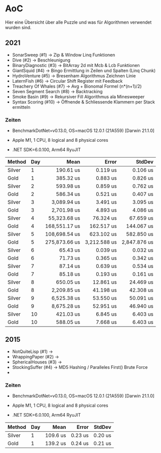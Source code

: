 # AoC

Hier eine Übersicht über alle Puzzle und was für Algorithmen verwendet wurden sind.

## 2021 

* SonarSweep (#1) -> Zip & Window Linq Funktionen
* Dive (#2) -> Beschleunigung 
* BinaryDiagnostic (#3) -> BitArray 2d mit Mcb & Lcb Funktionen
* GiantSquid (#4) -> Bingo Ermittlung in Zeilen und Spalten (Linq Chunk)
* HydroVenture (#5) -> Bresenham Algorithmus Zeichnen Linie
* LaternFish (#6) -> Circular Shift Register mit Feedback
* Treachery Of Whales (#7) -> Avg + Bionomal Formel (n*(n+1)/2)
* Seven Segment Search (#8) -> Backtracking 
* Smoke Basin (#9) -> Rekursiver Fill Algorithmus ala Minesweeper 
* Syntax Scoring (#10) -> Öffnende & Schliessende Klammern per Stack ermitteln

### Zeiten

* BenchmarkDotNet=v0.13.0, OS=macOS 12.0.1 (21A559) [Darwin 21.1.0]

* Apple M1, 1 CPU, 8 logical and 8 physical cores

* .NET SDK=6.0.100, Arm64 RyuJIT

| Method | Day |          Mean |        Error |       StdDev |
|------- |---- |--------------:|-------------:|-------------:|
| Silver |   1 |     190.61 us |     0.119 us |     0.106 us |
|   Gold |   1 |     385.32 us |     0.883 us |     0.826 us |
| Silver |   2 |     593.98 us |     0.859 us |     0.762 us |
|   Gold |   2 |     586.34 us |     0.521 us |     0.407 us |
| Silver |   3 |   3,089.94 us |     3.491 us |     3.095 us |
|   Gold |   3 |   2,701.98 us |     4.893 us |     4.086 us |
| Silver |   4 |  55,323.68 us |    76.324 us |    67.659 us |
|   Gold |   4 | 168,551.17 us |   162.517 us |   144.067 us |
| Silver |   5 | 108,698.54 us |   623.102 us |   582.850 us |
|   Gold |   5 | 275,873.66 us | 3,212.588 us | 2,847.876 us |
| Silver |   6 |      65.43 us |     0.039 us |     0.032 us |
|   Gold |   6 |      71.73 us |     0.365 us |     0.342 us |
| Silver |   7 |      87.14 us |     0.639 us |     0.534 us |
|   Gold |   7 |      85.18 us |     0.193 us |     0.161 us |
| Silver |   8 |     650.05 us |    12.861 us |    24.469 us |
|   Gold |   8 |   2,209.85 us |    41.198 us |    42.308 us |
| Silver |   9 |   6,525.38 us |    53.550 us |    50.091 us |
|   Gold |   9 |   8,675.28 us |    52.951 us |    46.940 us |
| Silver |  10 |     421.03 us |     6.845 us |     6.403 us |
|   Gold |  10 |     588.05 us |     7.668 us |     6.403 us |
## 2015 

* NotQuiteLisp (#1) ->
* WrappingPaper (#2) -> 
* SphericalHouses (#3) ->
* StockingSuffer (#4) -> MD5 Hashing / Paralleles First()  Brute Force 
* 

### Zeiten

* BenchmarkDotNet=v0.13.0, OS=macOS 12.0.1 (21A559) [Darwin 21.1.0]

* Apple M1, 1 CPU, 8 logical and 8 physical cores

* .NET SDK=6.0.100, Arm64 RyuJIT


| Method | Day |     Mean |   Error |  StdDev |
|------- |---- |---------:|--------:|--------:|
| Silver |   1 | 109.6 us | 0.23 us | 0.20 us |
|   Gold |   1 | 139.2 us | 0.24 us | 0.21 us |